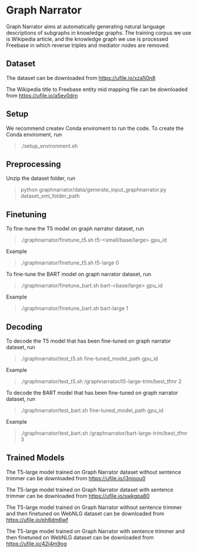 # Graph Narrator

Graph Narrator aims at automatically generating natural language descriptions of subgraphs in knowledge graphs. The training corpus we use is Wikipedia article, and the knowledge graph we use is processed Freebase in which reverse triples and mediator nodes are removed.

## Dataset

The dataset can be downloaded from https://ufile.io/xza1j0n8

The Wikipedia title to Freebase entity mid mapping file can be downloaded from https://ufile.io/a5ey0drn
## Setup
We recommend createv Conda enviroment to run the code.
To create the Conda enviroment, run 
> ./setup_environment.sh 

## Preprocessing
Unzip the dataset folder, run
> python graphnarrator/data/generate_input_graphnarrator.py dataset_xml_folder_path

## Finetuning

To fine-tune the T5 model on graph narrator dataset, run 
> ./graphnarrator/finetune_t5.sh t5-<small/base/large> gpu_id

Example
> ./graphnarrator/finetune_t5.sh t5-large 0

To fine-tune the BART model on graph narrator dataset, run 
> ./graphnarrator/finetune_bart.sh bart-<base/large> gpu_id

Example
> ./graphnarrator/finetune_bart.sh bart-large 1

## Decoding

To decode the T5 model that has been fine-tuned on graph narrator dataset, run 
> ./graphnarrator/test_t5.sh fine-tuned_model_path gpu_id

Example
> ./graphnarrator/test_t5.sh /graphnarrator/t5-large-trim/best_tfmr 2


To decode the BART model that has been fine-tuned on graph narrator dataset, run 
> ./graphnarrator/test_bart.sh fine-tuned_model_path gpu_id

Example
> ./graphnarrator/test_bart.sh /graphnarrator/bart-large-trim/best_tfmr 3


## Trained Models
The T5-large model trained on Graph Narrator dataset without sentence trimmer can be downloaded from
https://ufile.io/i3njoou0

The T5-large model trained on Graph Narrator dataset with sentence trimmer can be downloaded from
https://ufile.io/swkgpa80

The T5-large model trained on Graph Narrator without sentence trimmer and then finetuned on WebNLG dataset can be downloaded from 
https://ufile.io/ph6dm6wf

The T5-large model trained on Graph Narrator with sentence trimmer and then finetuned on WebNLG dataset can be downloaded from 
https://ufile.io/42i4m9og
